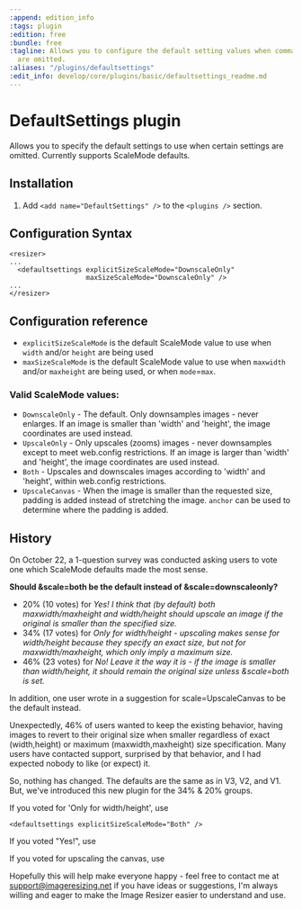 ```yaml
---
:append: edition_info
:tags: plugin
:edition: free
:bundle: free
:tagline: Allows you to configure the default setting values when commands (like `scale`)
  are omitted.
:aliases: "/plugins/defaultsettings"
:edit_info: develop/core/plugins/basic/defaultsettings_readme.md
---
```


# DefaultSettings plugin

Allows you to specify the default settings to use when certain settings are omitted. Currently supports ScaleMode defaults. 


## Installation

1. Add `<add name="DefaultSettings" />` to the `<plugins />` section.

## Configuration Syntax

    <resizer>
    ...
      <defaultsettings explicitSizeScaleMode="DownscaleOnly" 
                       maxSizeScaleMode="DownscaleOnly" />
    ...
    </resizer>

## Configuration reference

* `explicitSizeScaleMode` is the default ScaleMode value to use when `width` and/or `height` are being used
* `maxSizeScaleMode` is the default ScaleMode value to use when `maxwidth` and/or `maxheight` are being used, or when `mode`=`max`.

### Valid ScaleMode values:

* `DownscaleOnly` - The default. Only downsamples images - never enlarges. If an image is smaller than 'width' and 'height', the image coordinates are used instead.
* `UpscaleOnly` - Only upscales (zooms) images - never downsamples except to meet web.config restrictions. If an image is larger than 'width' and 'height', the image coordinates are used instead.
* `Both` -  Upscales and downscales images according to 'width' and 'height', within web.config restrictions.
* `UpscaleCanvas` - When the image is smaller than the requested size, padding is added instead of stretching the image. `anchor` can be used to determine where the padding is added.


## History

On October 22, a 1-question survey was conducted asking users to vote one which ScaleMode defaults made the most sense.

**Should &scale=both be the default instead of &scale=downscaleonly?**

* 20% (10 votes) for *Yes! I think that (by default) both maxwidth/maxheight and width/height should upscale an image if the original is smaller than the specified size.*
* 34% (17 votes) for *Only for width/height - upscaling makes sense for width/height because they specify an exact size, but not for maxwidth/maxheight, which only imply a maximum size.*
* 46% (23 votes) for *No! Leave it the way it is - if the image is smaller than width/height, it should remain the original size unless &scale=both is set.*

In addition, one user wrote in a suggestion for scale=UpscaleCanvas to be the default instead.

Unexpectedly, 46% of users wanted to keep the existing behavior, having images to revert to their original size when smaller regardless of exact (width,height) or maximum (maxwidth,maxheight) size specification. Many users have contacted support, surprised by that behavior, and I had expected nobody to like (or expect) it.

So, nothing has changed. The defaults are the same as in V3, V2, and V1. But, we've introduced this new plugin for the 34% & 20% groups. 

If you voted for 'Only for width/height', use

    <defaultsettings explicitSizeScaleMode="Both" />

If you voted "Yes!", use

   <defaultsettings explicitSizeScaleMode="Both" maxSizeScaleMode="Both" />

If you voted for upscaling the canvas, use

   <defaultsettings explicitSizeScaleMode="UpscaleCanvas" maxSizeScaleMode="UpscaleCanvas" />
  

Hopefully this will help make everyone happy - feel free to contact me at support@imageresizing.net if you have ideas or suggestions, I'm always willing and eager to make the Image Resizer easier to understand and use.